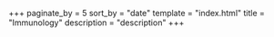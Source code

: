 +++
paginate_by = 5
sort_by = "date"
template = "index.html"
title = "Immunology"
description = "description"
+++
